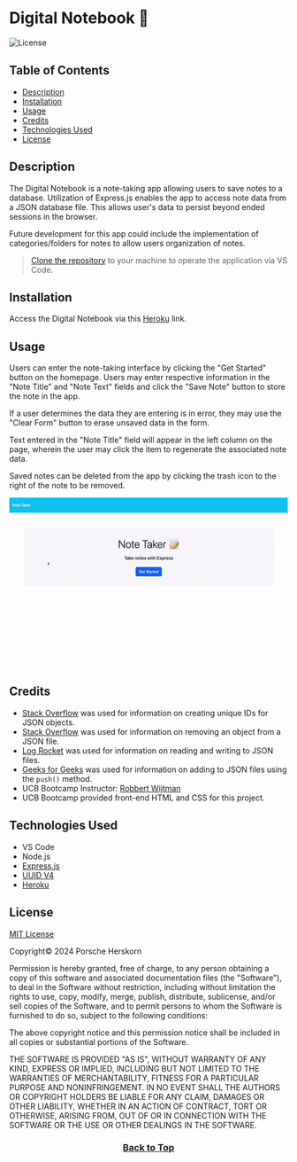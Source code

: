 # Digital Notebook 📝
![License](https://img.shields.io/badge/License-MIT-9cf.svg)

## Table of Contents

* [Description](#description)
* [Installation](#installation)
* [Usage](#usage)
* [Credits](#credits)
* [Technologies Used](#technologies-used)
* [License](#license)

## Description
The Digital Notebook is a note-taking app allowing users to save notes to a database. Utilization of Express.js enables the app to access note data from a JSON database file. This allows user's data to persist beyond ended sessions in the browser.

Future development for this app could include the implementation of categories/folders for notes to allow users organization of notes.

> [Clone the repository](https://github.com/eepitsporsche/digital_notebook) to your machine to operate the application via VS Code.

## Installation
Access the Digital Notebook via this [Heroku](https://digital-notebook-b0f47115d953.herokuapp.com/) link.

## Usage
Users can enter the note-taking interface by clicking the "Get Started" button on the homepage. Users may enter respective information in the "Note Title" and "Note Text" fields and click the "Save Note" button to store the note in the app.

If a user determines the data they are entering is in error, they may use the "Clear Form" button to erase unsaved data in the form.

Text entered in the "Note Title" field will appear in the left column on the page, wherein the user may click the item to regenerate the associated note data.

Saved notes can be deleted from the app by clicking the trash icon to the right of the note to be removed.

<p align="center"><img src="./images/digital_notebook_demo.gif" alt="Digital Notebook Demo"></p>



## Credits
* [Stack Overflow](https://stackoverflow.com/questions/70700607/how-to-add-a-unique-id-to-each-entry-in-my-json-object) was used for information on creating unique IDs for JSON objects.
* [Stack Overflow](https://stackoverflow.com/questions/62706358/how-to-remove-an-object-from-a-json-file) was used for information on removing an object from a JSON file.
* [Log Rocket](https://blog.logrocket.com/reading-writing-json-files-node-js-complete-tutorial/) was used for information on reading and writing to JSON files.
* [Geeks for Geeks](https://www.geeksforgeeks.org/how-to-add-data-in-json-file-using-node-js/) was used  for information on adding to JSON files using the <code>push()</code> method.
* UCB Bootcamp Instructor: [Robbert Wijtman](https://github.com/Bucky24)
* UCB Bootcamp provided front-end HTML and CSS for this project.


## Technologies Used
* VS Code
* Node.js
* [Express.js](https://www.npmjs.com/package/express)
* [UUID V4](https://www.npmjs.com/package/uuidv4)
* [Heroku](https://www.heroku.com/home)


## License
<a href="https://opensource.org/licenses/MIT">MIT License</a>

Copyright© 2024 Porsche Herskorn

Permission is hereby granted, free of charge, to any person obtaining a copy of this software and associated documentation files (the "Software"), to deal in the Software without restriction, including without limitation the rights to use, copy, modify, merge, publish, distribute, sublicense, and/or sell copies of the Software, and to permit persons to whom the Software is furnished to do so, subject to the following conditions:

The above copyright notice and this permission notice shall be included in all copies or substantial portions of the Software.

THE SOFTWARE IS PROVIDED "AS IS", WITHOUT WARRANTY OF ANY KIND, EXPRESS OR IMPLIED, INCLUDING BUT NOT LIMITED TO THE WARRANTIES OF MERCHANTABILITY, FITNESS FOR A PARTICULAR PURPOSE AND NONINFRINGEMENT. IN NO EVENT SHALL THE AUTHORS OR COPYRIGHT HOLDERS BE LIABLE FOR ANY CLAIM, DAMAGES OR OTHER LIABILITY, WHETHER IN AN ACTION OF CONTRACT, TORT OR OTHERWISE, ARISING FROM, OUT OF OR IN CONNECTION WITH THE SOFTWARE OR THE USE OR OTHER DEALINGS IN THE SOFTWARE.

### <p align="center">[Back to Top](#digital-notebook-📝)</p>